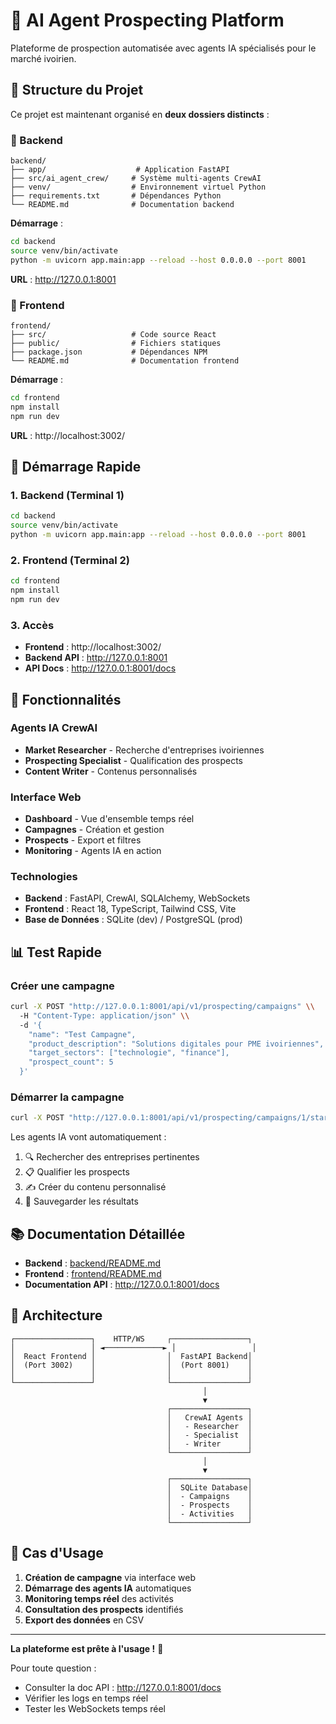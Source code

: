 # 🚀 AI Agent Prospecting Platform

Plateforme de prospection automatisée avec agents IA spécialisés pour le marché ivoirien.

## 📁 Structure du Projet

Ce projet est maintenant organisé en **deux dossiers distincts** :

### 🔧 Backend
```
backend/
├── app/                    # Application FastAPI
├── src/ai_agent_crew/     # Système multi-agents CrewAI  
├── venv/                  # Environnement virtuel Python
├── requirements.txt       # Dépendances Python
└── README.md              # Documentation backend
```

**Démarrage** :
```bash
cd backend
source venv/bin/activate
python -m uvicorn app.main:app --reload --host 0.0.0.0 --port 8001
```
**URL** : http://127.0.0.1:8001

### 🎨 Frontend  
```
frontend/
├── src/                   # Code source React
├── public/                # Fichiers statiques
├── package.json           # Dépendances NPM
└── README.md              # Documentation frontend
```

**Démarrage** :
```bash
cd frontend  
npm install
npm run dev
```
**URL** : http://localhost:3002/

## 🚀 Démarrage Rapide

### 1. Backend (Terminal 1)
```bash
cd backend
source venv/bin/activate  
python -m uvicorn app.main:app --reload --host 0.0.0.0 --port 8001
```

### 2. Frontend (Terminal 2)
```bash
cd frontend
npm install
npm run dev
```

### 3. Accès
- **Frontend** : http://localhost:3002/
- **Backend API** : http://127.0.0.1:8001
- **API Docs** : http://127.0.0.1:8001/docs

## 🤖 Fonctionnalités

### Agents IA CrewAI
- **Market Researcher** - Recherche d'entreprises ivoiriennes
- **Prospecting Specialist** - Qualification des prospects  
- **Content Writer** - Contenus personnalisés

### Interface Web
- **Dashboard** - Vue d'ensemble temps réel
- **Campagnes** - Création et gestion
- **Prospects** - Export et filtres
- **Monitoring** - Agents IA en action

### Technologies
- **Backend** : FastAPI, CrewAI, SQLAlchemy, WebSockets
- **Frontend** : React 18, TypeScript, Tailwind CSS, Vite
- **Base de Données** : SQLite (dev) / PostgreSQL (prod)

## 📊 Test Rapide

### Créer une campagne
```bash
curl -X POST "http://127.0.0.1:8001/api/v1/prospecting/campaigns" \\
  -H "Content-Type: application/json" \\
  -d '{
    "name": "Test Campagne",
    "product_description": "Solutions digitales pour PME ivoiriennes", 
    "target_sectors": ["technologie", "finance"],
    "prospect_count": 5
  }'
```

### Démarrer la campagne
```bash
curl -X POST "http://127.0.0.1:8001/api/v1/prospecting/campaigns/1/start"
```

Les agents IA vont automatiquement :
1. 🔍 Rechercher des entreprises pertinentes
2. 📋 Qualifier les prospects
3. ✍️ Créer du contenu personnalisé
4. 💾 Sauvegarder les résultats

## 📚 Documentation Détaillée

- **Backend** : [backend/README.md](backend/README.md)
- **Frontend** : [frontend/README.md](frontend/README.md)
- **Documentation API** : http://127.0.0.1:8001/docs

## 🔧 Architecture

```
┌─────────────────┐    HTTP/WS     ┌─────────────────┐
│                 │ ◄─────────────► │                 │
│  React Frontend │                │  FastAPI Backend│
│  (Port 3002)    │                │  (Port 8001)    │
│                 │                │                 │
└─────────────────┘                └─────────────────┘
                                           │
                                           ▼
                                   ┌─────────────────┐
                                   │   CrewAI Agents │
                                   │   - Researcher  │
                                   │   - Specialist  │
                                   │   - Writer      │
                                   └─────────────────┘
                                           │
                                           ▼
                                   ┌─────────────────┐
                                   │  SQLite Database│
                                   │  - Campaigns    │
                                   │  - Prospects    │
                                   │  - Activities   │
                                   └─────────────────┘
```

## 🎯 Cas d'Usage

1. **Création de campagne** via interface web
2. **Démarrage des agents IA** automatiques
3. **Monitoring temps réel** des activités
4. **Consultation des prospects** identifiés  
5. **Export des données** en CSV

---

**La plateforme est prête à l'usage !** 🎉

Pour toute question :
- Consulter la doc API : http://127.0.0.1:8001/docs
- Vérifier les logs en temps réel
- Tester les WebSockets temps réel